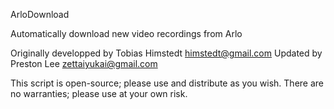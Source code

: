 ArloDownload

Automatically download new video recordings from Arlo

Originally developped by Tobias Himstedt <himstedt@gmail.com>
Updated by Preston Lee <zettaiyukai@gmail.com>

This script is open-source; please use and distribute as you wish.
There are no warranties; please use at your own risk.
